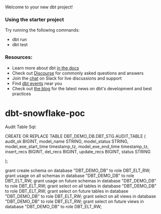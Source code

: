 Welcome to your new dbt project!

### Using the starter project

Try running the following commands:
- dbt run
- dbt test


### Resources:
- Learn more about dbt [in the docs](https://docs.getdbt.com/docs/introduction)
- Check out [Discourse](https://discourse.getdbt.com/) for commonly asked questions and answers
- Join the [chat](http://slack.getdbt.com/) on Slack for live discussions and support
- Find [dbt events](https://events.getdbt.com) near you
- Check out [the blog](https://blog.getdbt.com/) for the latest news on dbt's development and best practices
# dbt-snowflake-poc


Audit Table Sql:

CREATE OR REPLACE TABLE DBT_DEMO_DB.DBT_STG.AUDIT_TABLE
( audit_sk BIGINT,
 model_name STRING,
    model_status STRING,
    model_exe_start_time timestamp_tz,
    model_exe_end_time timestamp_tz,
    insert_recs BIGINT,
    del_recs BIGINT,
    update_recs BIGINT,
    status STRING

);


grant create schema on database "DBT_DEMO_DB" to role DBT_ELT_RW;
grant usage on all schemas in database "DBT_DEMO_DB" to role DBT_ELT_RW;
grant usage on future schemas in database "DBT_DEMO_DB" to role DBT_ELT_RW;
grant select on all tables in database "DBT_DEMO_DB" to role DBT_ELT_RW;
grant select on future tables in database "DBT_DEMO_DB" to role DBT_ELT_RW;
grant select on all views in database "DBT_DEMO_DB" to role DBT_ELT_RW;
grant select on future views in database "DBT_DEMO_DB" to role DBT_ELT_RW;
